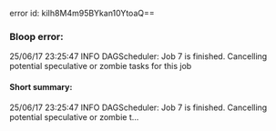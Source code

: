error id: kiIh8M4m95BYkan10YtoaQ==
### Bloop error:

25/06/17 23:25:47 INFO DAGScheduler: Job 7 is finished. Cancelling potential speculative or zombie tasks for this job
#### Short summary: 

25/06/17 23:25:47 INFO DAGScheduler: Job 7 is finished. Cancelling potential speculative or zombie t...